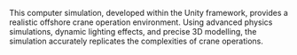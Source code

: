 This computer simulation, developed within the Unity framework, provides a realistic offshore crane
operation environment. Using advanced physics simulations, dynamic lighting effects, and precise
3D modelling, the simulation accurately replicates the complexities of crane operations.
